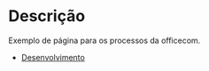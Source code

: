 # Descrição

Exemplo de página para os processos da officecom.

- [Desenvolvimento](Desenvolvimento.md)
